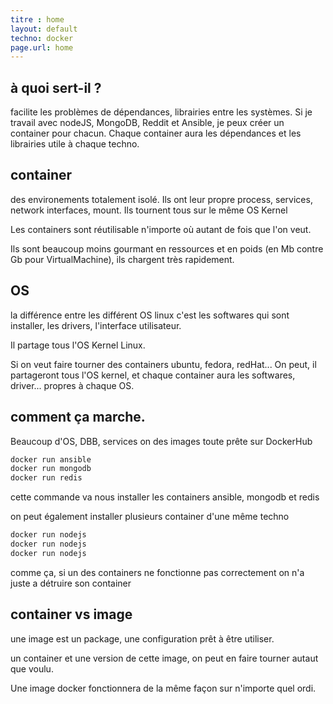 ```yaml
---
titre : home
layout: default
techno: docker
page.url: home
---
```


## à quoi sert-il ?

facilite les problèmes de dépendances, librairies entre les systèmes.
Si je travail avec nodeJS, MongoDB, Reddit et Ansible, je peux créer un container pour chacun. Chaque container aura les dépendances et les librairies utile à chaque techno.

## container

des environements totalement isolé. Ils ont leur propre process, services, network interfaces, mount.
Ils tournent tous sur le même OS Kernel

Les containers sont réutilisable n'importe où autant de fois que l'on veut.

Ils sont beaucoup moins gourmant en ressources et en poids (en Mb contre Gb pour VirtualMachine), ils chargent très rapidement.


## OS

la différence entre les différent OS linux c'est les softwares qui sont installer, les drivers, l'interface utilisateur.

Il partage tous l'OS Kernel Linux.

Si on veut faire tourner des containers ubuntu, fedora, redHat... On peut, il partageront tous l'OS kernel, et chaque container aura les softwares, driver... propres à chaque OS.


## comment ça marche.

Beaucoup d'OS, DBB, services on des images toute prête sur DockerHub

```bash
docker run ansible
docker run mongodb
docker run redis
```

cette commande va nous installer les containers ansible, mongodb et redis


on peut également installer plusieurs container d'une même techno
```bash
docker run nodejs
docker run nodejs
docker run nodejs
```
comme ça, si un des containers ne fonctionne pas correctement on n'a juste a détruire son container


## container vs image

une image est un package, une configuration prêt à être utiliser. 

un container et une version de cette image, on peut en faire tourner autaut que voulu.

Une image docker fonctionnera de la même façon sur n'importe quel ordi.